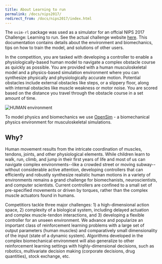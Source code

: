 ```yaml
---
title: About Learning to run
permalink: /docs/nips2017/
redirect_from: /docs/nips2017/index.html
---
```


The `osim-rl` package was used as a simulator for an offcial NIPS 2017 Challenge: Learning to run. See the actual challenge website [here](https://www.crowdai.org/challenges/nips-2017-learning-to-run). This documentation contains details about the environment and biomechanics, tips on how to train the model, and solutions of other users.

In the competition, you are tasked with developing a controller to enable a physiologically-based human model to navigate a complex obstacle course as quickly as possible. You are provided with a human musculoskeletal model and a physics-based simulation environment where you can synthesize physically and physiologically accurate motion. Potential obstacles include external obstacles like steps, or a slippery floor, along with internal obstacles like muscle weakness or motor noise. You are scored based on the distance you travel through the obstacle course in a set amount of time.

![HUMAN environment](https://raw.githubusercontent.com/stanfordnmbl/osim-rl/1679344e509e29bdcc2ee368ddf83e868d93bf61/demo/training.gif)

To model physics and biomechanics we use [OpenSim](https://github.com/opensim-org/opensim-core) - a biomechanical physics environment for musculoskeletal simulations.

## Why?

Human movement results from the intricate coordination of muscles, tendons, joints, and other physiological elements. While children learn to walk, run, climb, and jump in their first years of life and most of us can navigate complex environments--like a crowded street or moving subway--without considerable active attention, developing controllers that can efficiently and robustly synthesize realistic human motions in a variety of environments remains a grand challenge for biomechanists, neuroscientists, and computer scientists. Current controllers are confined to a small set of pre-specified movements or driven by torques, rather than the complex muscle actuators found in humans.

Competitiors tackle three major challenges: 1) a high-dimensional action space, 2) complexity of a biological system, including delayed actuation and complex muscle-tendon interactions, and 3) developing a flexible controller for an unseen environment. We advance and popularize an important class of reinforcement learning problems with a large set of output parameters (human muscles) and comparatively small dimensionality of the input (state of a dynamic system). Algorithms developed in the complex biomechanical environment will also generalize to other reinforcement learning settings with highly-dimensional decisions, such as robotics, multivariate decision making (corporate decisions, drug quantities), stock exchange, etc.

